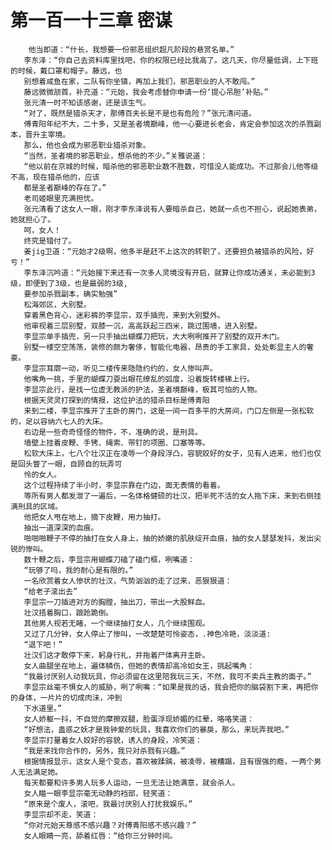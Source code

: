 # 第一百一十三章 密谋
        他当即道：“什长，我想要一份邪恶组织超凡阶段的悬赏名单。”
       李东泽：“你自己去资料库里找吧，你的权限已经比我高了。这几天，你尽量低调，上下班的时候，戴口罩和帽子。藤远，也
       别想着咸鱼在家，二队有你坐镇，再加上我们，邪恶职业的人不敢闯。”
       藤远微微颔首，补充道：“元始，我会考虑替你申请一份‘提心吊胆’补贴。”
       张元清一时不知该感谢，还是该生气。
       “对了，既然是猎杀天才，那傅百夫长是不是也有危险？”张元清问道。
       傅青阳年纪不大，二十多，又是圣者境巅峰，他一心要进长老会，肯定会参加这次的杀戮副本，晋升主宰境。
       那么，他也会成为邪恶职业猎杀对象。
       “当然，圣者境的邪恶职业，想杀他的不少。”关雅说道：
       “他以前在京城的时候，暗杀他的邪恶职业数不胜数，可惜没人能成功。不过那会儿他等级不高，现在猎杀他的，应该
       都是圣者巅峰的存在了。”
       老司姬眼里充满担忧。
       张元清看了这女人一眼，刚才李东泽说有人要暗杀自己，她就一点也不担心，说起她表弟，她就担心了。
       呵，女人！
       终究是错付了。
       姜jig卫道：“元始才2级啊，他多半是赶不上这次的转职了，还要担负被猎杀的风险，好亏！”
       李东泽沉吟道：“元始接下来还有一次多人灵境没有开启，就算让你成功通关，未必能到3级，即便到了3级，也是最弱的3级,
       要参加杀戮副本，确实勉强”
       松海郊区，大别墅。
       穿着黑色背心，迷彩裤的李显宗，双手插兜，来到大别墅外。
       他审视着三层别墅，双膝一沉，高高跃起三四米，跳过围墙，进入别墅。
       李显宗单手插兜，另一只手抽出蝴蝶刀把玩，大大咧咧推开了别墅的双开木门。
       别墅一楼空空荡荡，装修的颇为奢侈，智能化电器，昂贵的手工家具，处处彰显主人的奢豪。
       李显宗耳廓一动，听见二楼传来隐隐约约的，女人惨叫声。
       他嘴角一挑，手里的蝴蝶刀耍出眼花缭乱的弧度，沿着旋转楼梯上行。
       李显宗此行，是找一位虚无教派的护法，圣者境巅峰，极其可怕的人物。
       根据天灵灵打探到的情报，这位护法的猎杀目标是傅青阳
       来到二楼，李显宗推开了主卧的房门，这是一间一百多平的大房间，门口左侧是一张松软的，足以容纳六七人的大床。
       右边是一些奇奇怪怪的物件，不，准确的说，是刑具。
       墙壁上挂着皮鞭、手铐、绳索、带钉的项圈、口塞等等。
       松软大床上，七八个壮汉正在凌辱一个身段浮凸，容貌姣好的女子，见有人进来，他们也仅是回头瞥了一眼，自顾自的玩弄可
       怜的女人。
       这个过程持续了半小时，李显宗靠在门边，面无表情的看着。
       等所有男人都发泄了一遍后，一名体格健硕的壮汉，把半死不活的女人拖下床，来到右侧挂满刑具的区域。
       他把女人甩在地上，摘下皮鞭，用力抽打。
       抽出一道深深的血痕。
       啪啪啪鞭子不停的抽打在女人身上，抽的娇嫩的肌肤绽开血痕，抽的女人瑟瑟发抖，发出尖锐的惨叫。
       数十鞭之后，李显宗用蝴蝶刀磕了磕门框，咧嘴道：
       “玩够了吗，我的耐心是有限的。”
       一名欣赏着女人惨状的壮汉，气势汹汹的走了过来，恶狠狠道：
       “给老子滚出去”
       李显宗一刀插进对方的胸膛，抽出刀，带出一大股鲜血。
       壮汉捂着胸口，踉跄跪倒。
       其他男人视若无睹，一个继续抽打女人，几个继续围观。
       又过了几分钟，女人停止了惨叫，一改楚楚可怜姿态，.神色冷艳，淡淡道:
       “退下吧！”
       壮汉们这才敢停下来，躬身行礼，并拖着尸体离开主卧。
       女人曲腿坐在地上，遍体鳞伤，但她的表情却高冷如女王，挑起嘴角：
       “我最讨厌别人动我玩具，你必须留在这里陪我玩三天，不然，我可不卖兵主教的面子。”
       李显宗丝毫不惧女人的威胁，咧了咧嘴：“如果是我的话，我会把你的脑袋割下来，再把你的身体，一片片的切成肉沬，冲到
       下水道里。”
       女人娇躯一抖，不自觉的摩擦双腿，脸蛋浮现娇媚的红晕，咯咯笑道：
       “好想法，蛊惑之妖才是我钟爱的玩具，我喜欢你们的暴戾，那么，来玩弄我吧。”
       李显宗打量着女人姣好的容貌，诱人的身段，冷笑道：
       “我是来找你合作的，另外，我只对杀戮有兴趣。”
       根据情报显示，这女人是个变态，喜欢被蹂踽，被凌辱，被糟蹋，且有很强的瘾，一两个男人无法满足她。
       每天都要和许多男人玩多人运动，一旦无法让她满意，就会杀人。
       女人瞄一眼李显宗毫无动静的裆部，轻笑道：
       “原来是个废人，滚吧，我最讨厌别人打扰我娱乐。”
       李显宗却不走，笑道：
       “你对元始天尊感不感兴趣？对傅青阳感不感兴趣？”
       女人眼睛一亮，舔着红唇：“给你三分钟时间。